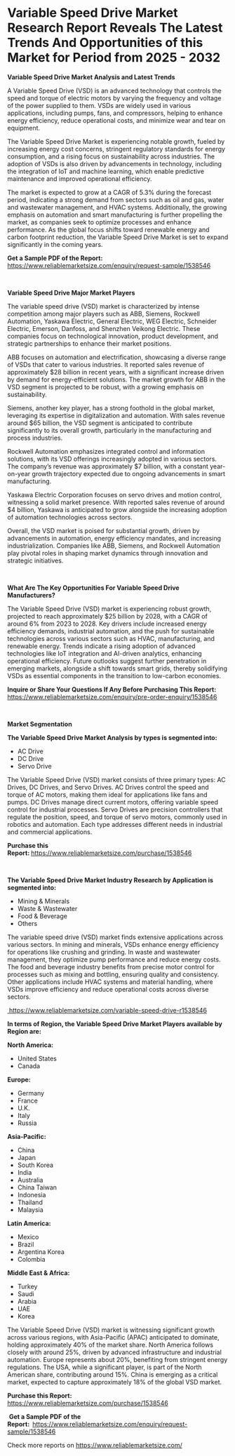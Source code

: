 <p><h1>Variable Speed Drive Market Research Report Reveals The Latest Trends And Opportunities of this Market for Period from 2025 - 2032</h1></p><p><strong>Variable Speed Drive Market Analysis and Latest Trends</strong></p>
<p><p>A Variable Speed Drive (VSD) is an advanced technology that controls the speed and torque of electric motors by varying the frequency and voltage of the power supplied to them. VSDs are widely used in various applications, including pumps, fans, and compressors, helping to enhance energy efficiency, reduce operational costs, and minimize wear and tear on equipment.</p><p>The Variable Speed Drive Market is experiencing notable growth, fueled by increasing energy cost concerns, stringent regulatory standards for energy consumption, and a rising focus on sustainability across industries. The adoption of VSDs is also driven by advancements in technology, including the integration of IoT and machine learning, which enable predictive maintenance and improved operational efficiency.</p><p>The market is expected to grow at a CAGR of 5.3% during the forecast period, indicating a strong demand from sectors such as oil and gas, water and wastewater management, and HVAC systems. Additionally, the growing emphasis on automation and smart manufacturing is further propelling the market, as companies seek to optimize processes and enhance performance. As the global focus shifts toward renewable energy and carbon footprint reduction, the Variable Speed Drive Market is set to expand significantly in the coming years.</p></p>
<p><strong>Get a Sample PDF of the Report:&nbsp;</strong> <a href="https://www.reliablemarketsize.com/enquiry/request-sample/1538546?utm_campaign=3525&utm_medium=2&utm_source=Github&utm_content=ia&utm_term=10042025&utm_id=variable-speed-drive">https://www.reliablemarketsize.com/enquiry/request-sample/1538546</a></p>
<p>&nbsp;</p>
<p><strong>Variable Speed Drive Major Market Players</strong></p>
<p><p>The variable speed drive (VSD) market is characterized by intense competition among major players such as ABB, Siemens, Rockwell Automation, Yaskawa Electric, General Electric, WEG Electric, Schneider Electric, Emerson, Danfoss, and Shenzhen Veikong Electric. These companies focus on technological innovation, product development, and strategic partnerships to enhance their market positions.</p><p>ABB focuses on automation and electrification, showcasing a diverse range of VSDs that cater to various industries. It reported sales revenue of approximately $28 billion in recent years, with a significant increase driven by demand for energy-efficient solutions. The market growth for ABB in the VSD segment is projected to be robust, with a growing emphasis on sustainability.</p><p>Siemens, another key player, has a strong foothold in the global market, leveraging its expertise in digitalization and automation. With sales revenue around $65 billion, the VSD segment is anticipated to contribute significantly to its overall growth, particularly in the manufacturing and process industries.</p><p>Rockwell Automation emphasizes integrated control and information solutions, with its VSD offerings increasingly adopted in various sectors. The company’s revenue was approximately $7 billion, with a constant year-on-year growth trajectory expected due to ongoing advancements in smart manufacturing.</p><p>Yaskawa Electric Corporation focuses on servo drives and motion control, witnessing a solid market presence. With reported sales revenue of around $4 billion, Yaskawa is anticipated to grow alongside the increasing adoption of automation technologies across sectors.</p><p>Overall, the VSD market is poised for substantial growth, driven by advancements in automation, energy efficiency mandates, and increasing industrialization. Companies like ABB, Siemens, and Rockwell Automation play pivotal roles in shaping market dynamics through innovation and strategic initiatives.</p></p>
<p>&nbsp;</p>
<p><strong>What Are The Key Opportunities For Variable Speed Drive Manufacturers?</strong></p>
<p><p>The Variable Speed Drive (VSD) market is experiencing robust growth, projected to reach approximately $25 billion by 2028, with a CAGR of around 6% from 2023 to 2028. Key drivers include increased energy efficiency demands, industrial automation, and the push for sustainable technologies across various sectors such as HVAC, manufacturing, and renewable energy. Trends indicate a rising adoption of advanced technologies like IoT integration and AI-driven analytics, enhancing operational efficiency. Future outlooks suggest further penetration in emerging markets, alongside a shift towards smart grids, thereby solidifying VSDs as essential components in the transition to low-carbon economies.</p></p>
<p><strong>Inquire or Share Your Questions If Any Before Purchasing This Report:</strong> <a href="https://www.reliablemarketsize.com/enquiry/pre-order-enquiry/1538546?utm_campaign=3525&utm_medium=2&utm_source=Github&utm_content=ia&utm_term=10042025&utm_id=variable-speed-drive">https://www.reliablemarketsize.com/enquiry/pre-order-enquiry/1538546</a></p>
<p>&nbsp;</p>
<p><strong>Market Segmentation</strong></p>
<p><strong>The Variable Speed Drive Market Analysis by types is segmented into:</strong></p>
<p><ul><li>AC Drive</li><li>DC Drive</li><li>Servo Drive</li></ul></p>
<p><p>The Variable Speed Drive (VSD) market consists of three primary types: AC Drives, DC Drives, and Servo Drives. AC Drives control the speed and torque of AC motors, making them ideal for applications like fans and pumps. DC Drives manage direct current motors, offering variable speed control for industrial processes. Servo Drives are precision controllers that regulate the position, speed, and torque of servo motors, commonly used in robotics and automation. Each type addresses different needs in industrial and commercial applications.</p></p>
<p><strong>Purchase this Report:&nbsp;</strong><a href="https://www.reliablemarketsize.com/purchase/1538546?utm_campaign=3525&utm_medium=2&utm_source=Github&utm_content=ia&utm_term=10042025&utm_id=variable-speed-drive">https://www.reliablemarketsize.com/purchase/1538546</a></p>
<p>&nbsp;</p>
<p><strong>The Variable Speed Drive Market Industry Research by Application is segmented into:</strong></p>
<p><ul><li>Mining & Minerals</li><li>Waste & Wastewater</li><li>Food & Beverage</li><li>Others</li></ul></p>
<p><p>The variable speed drive (VSD) market finds extensive applications across various sectors. In mining and minerals, VSDs enhance energy efficiency for operations like crushing and grinding. In waste and wastewater management, they optimize pump performance and reduce energy costs. The food and beverage industry benefits from precise motor control for processes such as mixing and bottling, ensuring quality and consistency. Other applications include HVAC systems and material handling, where VSDs improve efficiency and reduce operational costs across diverse sectors.</p></p>
<p><a href="https://www.reliablemarketsize.com/variable-speed-drive-r1538546?utm_campaign=3525&utm_medium=2&utm_source=Github&utm_content=ia&utm_term=10042025&utm_id=variable-speed-drive">&nbsp;https://www.reliablemarketsize.com/variable-speed-drive-r1538546</a></p>
<p><strong>In terms of Region, the Variable Speed Drive Market Players available by Region are:</strong></p>
<p>
    <p> <strong> North America: </strong>
        <ul>
            <li>United States</li>
            <li>Canada</li>
        </ul>
        </p> 
    <p> <strong> Europe: </strong>
        <ul>
            <li>Germany</li>
            <li>France</li>
            <li>U.K.</li>
            <li>Italy</li>
            <li>Russia</li>
        </ul>
        </p> 
    <p> <strong> Asia-Pacific: </strong>
        <ul>
            <li>China</li>
            <li>Japan</li>
            <li>South Korea</li>
            <li>India</li>
            <li>Australia</li>
            <li>China Taiwan</li>
            <li>Indonesia</li>
            <li>Thailand</li>
            <li>Malaysia</li>
        </ul>
        </p> 
    <p> <strong> Latin America: </strong>
        <ul>
            <li>Mexico</li>
            <li>Brazil</li>
            <li>Argentina Korea</li>
            <li>Colombia</li>
        </ul>
        </p> 
    <p> <strong> Middle East & Africa: </strong>
        <ul>
            <li>Turkey</li>
            <li>Saudi</li>
            <li>Arabia</li>
            <li>UAE</li>
            <li>Korea</li>
        </ul>
    </p>
    </p>
<p><p>The Variable Speed Drive (VSD) market is witnessing significant growth across various regions, with Asia-Pacific (APAC) anticipated to dominate, holding approximately 40% of the market share. North America follows closely with around 25%, driven by advanced infrastructure and industrial automation. Europe represents about 20%, benefiting from stringent energy regulations. The USA, while a significant player, is part of the North American share, contributing around 15%. China is emerging as a critical market, expected to capture approximately 18% of the global VSD market.</p></p>
<p><strong>Purchase this Report: </strong><a href="https://www.reliablemarketsize.com/purchase/1538546?utm_campaign=3525&utm_medium=2&utm_source=Github&utm_content=ia&utm_term=10042025&utm_id=variable-speed-drive">https://www.reliablemarketsize.com/purchase/1538546</a></p>
<p>&nbsp;<strong>Get a Sample PDF of the Report:&nbsp;&nbsp;</strong><a href="https://www.reliablemarketsize.com/enquiry/request-sample/1538546?utm_campaign=3525&utm_medium=2&utm_source=Github&utm_content=ia&utm_term=10042025&utm_id=variable-speed-drive">https://www.reliablemarketsize.com/enquiry/request-sample/1538546</a></p>
<p><strong></strong></p>
<p>Check more reports on <a href="https://www.reliablemarketsize.com/?utm_campaign=3525&utm_medium=2&utm_source=Github&utm_content=ia&utm_term=10042025&utm_id=variable-speed-drive">https://www.reliablemarketsize.com/</a></p>
